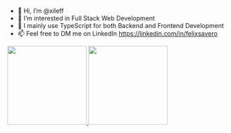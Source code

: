 - 👋 Hi, I’m @xileff
- 👀 I’m interested in Full Stack Web Development
- 🌱 I mainly use TypeScript for both Backend and Frontend Development
- 📫 Feel free to DM me on LinkedIn https://linkedin.com/in/felixsavero

<p align="left">
<a href="https://github.com/xileff">
  <img height="180em" src="https://github-readme-stats-eight-theta.vercel.app/api?username=xileff&show_icons=true&theme=algolia&include_all_commits=true&count_private=true"/>
  <img height="180em" src="https://github-readme-stats-eight-theta.vercel.app/api/top-langs/?username=xileff&layout=compact&langs_count=8&theme=algolia"/>
</a>
</p>

